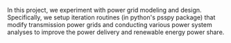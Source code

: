 In this project, we experiment with power grid modeling and design. Specifically, we setup iteration routines (in python's psspy package) that modify transmission power grids and conducting various power system analyses to improve the power delivery and renewable energy power share.
